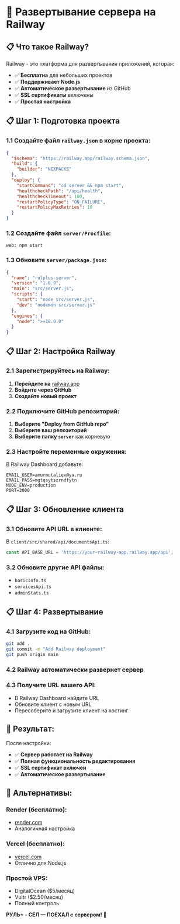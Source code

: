 # 🚀 Развертывание сервера на Railway

## 📋 Что такое Railway?

Railway - это платформа для развертывания приложений, которая:
- ✅ **Бесплатна** для небольших проектов
- ✅ **Поддерживает Node.js**
- ✅ **Автоматическое развертывание** из GitHub
- ✅ **SSL сертификаты** включены
- ✅ **Простая настройка**

## 📋 Шаг 1: Подготовка проекта

### 1.1 Создайте файл `railway.json` в корне проекта:
```json
{
  "$schema": "https://railway.app/railway.schema.json",
  "build": {
    "builder": "NIXPACKS"
  },
  "deploy": {
    "startCommand": "cd server && npm start",
    "healthcheckPath": "/api/health",
    "healthcheckTimeout": 100,
    "restartPolicyType": "ON_FAILURE",
    "restartPolicyMaxRetries": 10
  }
}
```

### 1.2 Создайте файл `server/Procfile`:
```
web: npm start
```

### 1.3 Обновите `server/package.json`:
```json
{
  "name": "rulplus-server",
  "version": "1.0.0",
  "main": "src/server.js",
  "scripts": {
    "start": "node src/server.js",
    "dev": "nodemon src/server.js"
  },
  "engines": {
    "node": ">=18.0.0"
  }
}
```

## 📋 Шаг 2: Настройка Railway

### 2.1 Зарегистрируйтесь на Railway:
1. **Перейдите на** [railway.app](https://railway.app)
2. **Войдите через GitHub**
3. **Создайте новый проект**

### 2.2 Подключите GitHub репозиторий:
1. **Выберите "Deploy from GitHub repo"**
2. **Выберите ваш репозиторий**
3. **Выберите папку `server`** как корневую

### 2.3 Настройте переменные окружения:
В Railway Dashboard добавьте:
```
EMAIL_USER=amurmutaliev@ya.ru
EMAIL_PASS=mgtqsytszrndfytn
NODE_ENV=production
PORT=3000
```

## 📋 Шаг 3: Обновление клиента

### 3.1 Обновите API URL в клиенте:
В `client/src/shared/api/documentsApi.ts`:
```typescript
const API_BASE_URL = 'https://your-railway-app.railway.app/api';
```

### 3.2 Обновите другие API файлы:
- `basicInfo.ts`
- `servicesApi.ts`
- `adminStats.ts`

## 📋 Шаг 4: Развертывание

### 4.1 Загрузите код на GitHub:
```bash
git add .
git commit -m "Add Railway deployment"
git push origin main
```

### 4.2 Railway автоматически развернет сервер

### 4.3 Получите URL вашего API:
- В Railway Dashboard найдите URL
- Обновите клиент с новым URL
- Пересоберите и загрузите клиент на хостинг

## 🎯 Результат:

После настройки:
- ✅ **Сервер работает на Railway**
- ✅ **Полная функциональность редактирования**
- ✅ **SSL сертификат включен**
- ✅ **Автоматическое развертывание**

## 📝 Альтернативы:

### Render (бесплатно):
- [render.com](https://render.com)
- Аналогичная настройка

### Vercel (бесплатно):
- [vercel.com](https://vercel.com)
- Отлично для Node.js

### Простой VPS:
- DigitalOcean ($5/месяц)
- Vultr ($2.50/месяц)
- Полный контроль

**РУЛЬ+ - СЕЛ — ПОЕХАЛ с сервером! 🚗** 